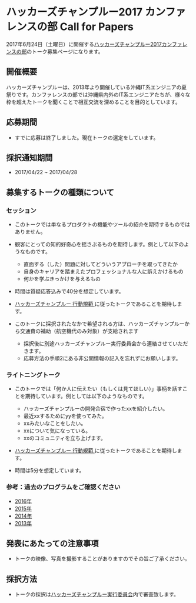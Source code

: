 # ハッカーズチャンプルー2017 カンファレンスの部 Call for Papers

2017年6月24日（土曜日）に開催する[ハッカーズチャンプルー2017カンファレンスの部](http://hackers-champloo.org/2017/)のトーク募集ページになります。

## 開催概要

ハッカーズチャンプルーは、2013年より開催している沖縄IT系エンジニアの夏祭りです。カンファレンスの部では沖縄県内外のIT系エンジニアたちが、様々な枠を超えたトークを聞くことで相互交流を深めることを目的としています。

## 応募期間

- すでに応募は終了しました。現在トークの選定をしています。

## 採択通知期間

- 2017/04/22 ~ 2017/04/28

## 募集するトークの種類について

### セッション

- このトークでは単なるプロダクトの機能やツールの紹介を期待するものではありません。
- 観客にとっての知的好奇心を揺さぶるものを期待します。例として以下のようなものです。
    - 直面する（した）問題に対してどういうアプローチを取ってきたか
    - 自身のキャリアを踏まえたプロフェッショナルな人に訴えかけるもの
    - 何かを学ぶきっかけを与えるもの

- 時間は質疑応答込みで40分を想定しています。
- [ハッカーズチャンプルー 行動規範 ](http://hackers-champloo.org/policy.html)に従ったトークであることを期待します。
- このトークに採択されたなかで希望される方は、ハッカーズチャンプルーから交通費の補助（航空機代のみ対象）が支給されます
    - 採択後に別途ハッカーズチャンプルー実行委員会から連絡させていただきます。
    - 応募方法の手順2にある非公開情報の記入を忘れずにお願いします。

### ライトニングトーク

- このトークでは「何か人に伝えたい（もしくは見てほしい）」事柄を話すことを期待しています。例としては以下のようなものです。
    - ハッカーズチャンプルーの開発合宿で作ったxxを紹介したい。
    - 最近xxするためにyyを使ってみた。
    - xxみたいなことをしたい。
    - xxについて気になっている。
    - xxのコミュニティを立ち上げます。

- [ハッカーズチャンプルー 行動規範 ](http://hackers-champloo.org/policy.html)に従ったトークであることを期待します。
- 時間は5分を想定しています。

### 参考：過去のプログラムをご確認ください

- [2016年](http://hackers-champloo.org/2016/program.html)
- [2015年](http://hackers-champloo.org/2015/program.html)
- [2014年](http://hackers-champloo.org/2014/program.html)
- [2013年](http://hackers-champloo.org/2013/program.html)

## 発表にあたっての注意事項

- トークの映像、写真を撮影することがありますのでその旨ご了承ください。




## 採択方法

- トークの採択は[ハッカーズチャンプルー実行委員会](http://hackers-champloo.org/about.html)内で審査致します。
